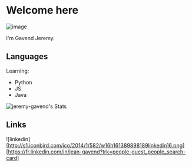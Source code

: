 # Welcome here

![image](https://img.freepik.com/premium-vector/programming-software-development-concept_126283-3047.jpg?w=2000)

I'm Gavend Jeremy.

## Languages

Learning:
- Python
- JS
- Java

![jeremy-gavend's Stats](https://github-readme-stats.vercel.app/api?username=jeremy-gavend&theme=vue-dark&show_icons=true&hide_border=true&count_private=true)

## Links
![linkedin][http://s1.iconbird.com/ico/2014/1/582/w16h161389898189linkedin16.png][https://fr.linkedin.com/in/jean-gavend?trk=people-guest_people_search-card]


<!--
**jeremy-gavend/jeremy-gavend** is a ✨ _special_ ✨ repository because its `README.md` (this file) appears on your GitHub profile.

Here are some ideas to get you started:

- 🔭 I’m currently working on ...
- 🌱 I’m currently learning ...
- 👯 I’m looking to collaborate on ...
- 🤔 I’m looking for help with ...
- 💬 Ask me about ...
- 📫 How to reach me: 
- ⚡ Fun fact: ...
-->
